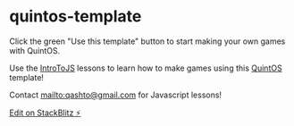 # quintos-template

Click the green "Use this template" button to start making your own games with QuintOS.

Use the [IntroToJS](https://github.com/quinton-ashley/IntroToJS/blob/main/README.md) lessons to learn how to make games using this [QuintOS](https://github.com/quinton-ashley/quintos) template!

Contact <mailto:qashto@gmail.com> for Javascript lessons!

[Edit on StackBlitz ⚡️](https://stackblitz.com/edit/quintos-template)
